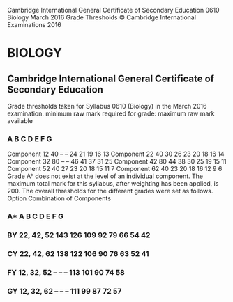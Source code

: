  Cambridge International General Certificate of Secondary Education 0610 Biology March 2016 Grade Thresholds © Cambridge International Examinations 2016 

# BIOLOGY 

## Cambridge International General Certificate of Secondary Education 

Grade thresholds taken for Syllabus 0610 (Biology) in the March 2016 examination. minimum raw mark required for grade: maximum raw mark available 

### A B C D E F G 

Component 12 40 – – 24 21 19 16 13 Component 22 40 30 26 23 20 18 16 14 Component 32 80 – – 46 41 37 31 25 Component 42 80 44 38 30 25 19 15 11 Component 52 40 27 23 20 18 15 11 7 Component 62 40 23 20 18 16 12 9 6 Grade A* does not exist at the level of an individual component. The maximum total mark for this syllabus, after weighting has been applied, is 200. The overall thresholds for the different grades were set as follows. Option Combination of Components 

### A* A B C D E F G 

### BY 22, 42, 52 143 126 109 92 79 66 54 42 

### CY 22, 42, 62 138 122 106 90 76 63 52 41 

### FY 12, 32, 52 – – – 113 101 90 74 58 

### GY 12, 32, 62 – – – 111 99 87 72 57 



